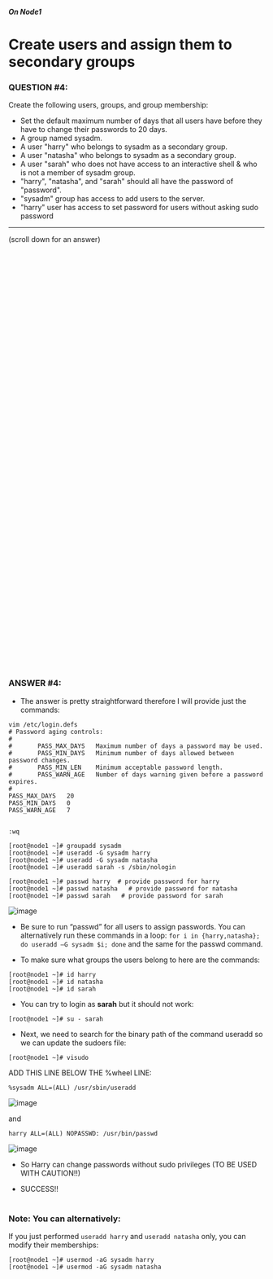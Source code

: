 ***On Node1***

# Create users and assign them to secondary groups

### QUESTION #4:
Create the following users, groups, and group membership: 
  - Set the default maximum number of days that all users have before they have to change their passwords to 20 days. 
  - A group named sysadm.
  - A user "harry" who belongs to sysadm as a secondary group.
  - A user "natasha" who belongs to sysadm as a secondary group.
  - A user "sarah" who does not have access to an interactive shell & who is not a member of sysadm group.
  - "harry", "natasha", and "sarah" should all have the password of "password".
  - "sysadm" group has access to add users to the server.
  - "harry" user has access to set password for users without asking sudo password
  
***
(scroll down for an answer)

<br/><br/><br/><br/><br/><br/><br/><br/><br/><br/><br/><br/><br/><br/><br/><br/><br/><br/><br/><br/><br/><br/><br/><br/>
<br/><br/><br/><br/><br/><br/><br/><br/><br/><br/><br/><br/><br/><br/><br/><br/><br/><br/><br/><br/><br/><br/><br/><br/>

### ANSWER #4:

* The answer is pretty straightforward therefore I will provide just the commands: 

```
vim /etc/login.defs
# Password aging controls:
#
#       PASS_MAX_DAYS   Maximum number of days a password may be used.
#       PASS_MIN_DAYS   Minimum number of days allowed between password changes.
#       PASS_MIN_LEN    Minimum acceptable password length.
#       PASS_WARN_AGE   Number of days warning given before a password expires.
#
PASS_MAX_DAYS   20
PASS_MIN_DAYS   0
PASS_WARN_AGE   7


:wq
```
```
[root@node1 ~]# groupadd sysadm
[root@node1 ~]# useradd -G sysadm harry
[root@node1 ~]# useradd -G sysadm natasha
[root@node1 ~]# useradd sarah -s /sbin/nologin

[root@node1 ~]# passwd harry  # provide password for harry
[root@node1 ~]# passwd natasha   # provide password for natasha
[root@node1 ~]# passwd sarah   # provide password for sarah
```

![image](https://github.com/RedHatRanger/rhcsa9vagrant/assets/90477448/db1ef9b2-80da-49c2-8a62-457bec9303bf)

* Be sure to run “passwd” for all users to assign passwords.  You can alternatively run
  these commands in a loop: ```for i in {harry,natasha}; do useradd –G sysadm $i; done```
  and the same for the passwd command. 

* To make sure what groups the users belong to here are the commands:

```
[root@node1 ~]# id harry
[root@node1 ~]# id natasha
[root@node1 ~]# id sarah
```
* You can try to login as **sarah** but it should not work:
```
[root@node1 ~]# su - sarah
```

* Next, we need to search for the binary path of the command useradd so we can update the sudoers file: 
```
[root@node1 ~]# visudo
```
ADD THIS LINE BELOW THE %wheel LINE: <br/>
```
%sysadm ALL=(ALL) /usr/sbin/useradd
```
![image](https://github.com/RedHatRanger/rhcsa9vagrant/assets/90477448/59088040-65da-47b6-9b1b-c8c7cc7cc6e2)

and
```
harry ALL=(ALL) NOPASSWD: /usr/bin/passwd
```
![image](https://github.com/RedHatRanger/rhcsa9vagrant/assets/90477448/4189c358-47f3-4d24-ac75-04f0e9a68d84)

* So Harry can change passwords without sudo privileges (TO BE USED WITH CAUTION!!)

* SUCCESS!!
<br/><br/>

### Note: You can alternatively:
If you just performed ```useradd harry``` and ```useradd natasha``` only, you can modify their memberships:
```
[root@node1 ~]# usermod -aG sysadm harry
[root@node1 ~]# usermod -aG sysadm natasha
```
